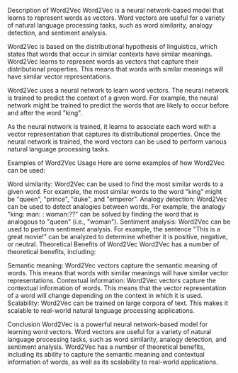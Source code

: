 Description of Word2Vec
Word2Vec is a neural network-based model that learns to represent words as vectors. Word vectors are useful for a variety of natural language processing tasks, such as word similarity, analogy detection, and sentiment analysis.

Word2Vec is based on the distributional hypothesis of linguistics, which states that words that occur in similar contexts have similar meanings. Word2Vec learns to represent words as vectors that capture their distributional properties. This means that words with similar meanings will have similar vector representations.

Word2Vec uses a neural network to learn word vectors. The neural network is trained to predict the context of a given word. For example, the neural network might be trained to predict the words that are likely to occur before and after the word "king".

As the neural network is trained, it learns to associate each word with a vector representation that captures its distributional properties. Once the neural network is trained, the word vectors can be used to perform various natural language processing tasks.

Examples of Word2Vec Usage
Here are some examples of how Word2Vec can be used:

Word similarity: Word2Vec can be used to find the most similar words to a given word. For example, the most similar words to the word "king" might be "queen", "prince", "duke", and "emperor".
Analogy detection: Word2Vec can be used to detect analogies between words. For example, the analogy "king: man: : woman:??" can be solved by finding the word that is analogous to "queen" (i.e., "woman").
Sentiment analysis: Word2Vec can be used to perform sentiment analysis. For example, the sentence "This is a great movie!" can be analyzed to determine whether it is positive, negative, or neutral.
Theoretical Benefits of Word2Vec
Word2Vec has a number of theoretical benefits, including:

Semantic meaning: Word2Vec vectors capture the semantic meaning of words. This means that words with similar meanings will have similar vector representations.
Contextual information: Word2Vec vectors capture the contextual information of words. This means that the vector representation of a word will change depending on the context in which it is used.
Scalability: Word2Vec can be trained on large corpora of text. This makes it scalable to real-world natural language processing applications.

Conclusion
Word2Vec is a powerful neural network-based model for learning word vectors. Word vectors are useful for a variety of natural language processing tasks, such as word similarity, analogy detection, and sentiment analysis. Word2Vec has a number of theoretical benefits, including its ability to capture the semantic meaning and contextual information of words, as well as its scalability to real-world applications.
